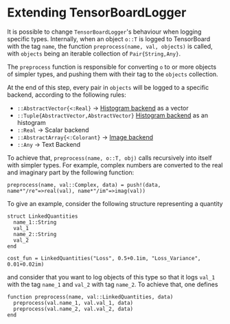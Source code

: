 # Extending TensorBoardLogger

It is possible to change `TensorBoardLogger`'s behaviour when logging specific
types. Internally, when an object `o::T` is logged to TensorBoard with the
tag `name`, the function `preprocess(name, val, objects)` is called, with `objects`
being an iterable collection of `Pair{String,Any}`.

The `preprocess` function is responsible for converting `o` to or more objects
of simpler types, and pushing them with their tag to the `objects` collection.

At the end of this step, every pair in `objects` will be logged to a specific
backend, according to the following rules:

  - `::AbstractVector{<:Real}` -> [Histogram backend](https://www.tensorflow.org/guide/tensorboard_histograms) as a vector
  - `::Tuple{AbstractVector,AbstractVector}` [Histogram backend](https://www.tensorflow.org/guide/tensorboard_histograms) as an histogram
  - `::Real` -> Scalar backend
  - `::AbstractArray{<:Colorant}` -> [Image backend](https://www.tensorflow.org/tensorboard/r2/image_summaries)
  - `::Any` -> Text Backend

To achieve that, `preprocess(name, o::T, obj)` calls recursively into itself
with simpler types. For example, complex numbers are converted to the real and
imaginary part by the following function:

```
preprocess(name, val::Complex, data) = push!(data, name*"/re"=>real(val), name*"/im"=>imag(val))
```

To give an example, consider the following structure representing a quantity
```
struct LinkedQuantities
  name_1::String
  val_1
  name_2::String
  val_2
end

cost_fun = LinkedQuantities("Loss", 0.5+0.1im, "Loss_Variance", 0.01+0.02im)
```

and consider that you want to log objects of this type so that it logs `val_1` with
the tag `name_1` and `val_2` with tag `name_2`. To achieve that, one defines

```
function preprocess(name, val::LinkedQuantities, data)
  preprocess(val.name_1, val.val_1, data)
  preprocess(val.name_2, val.val_2, data)
end
```
